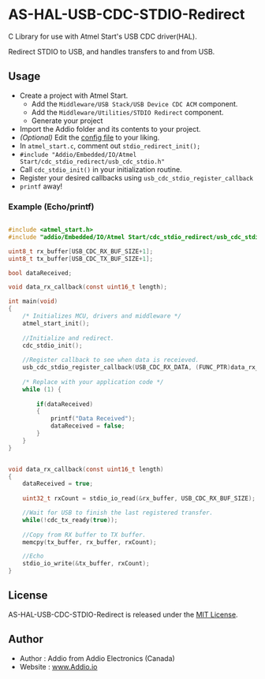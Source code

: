 # AS-HAL-USB-CDC-STDIO-Redirect
C Library for use with Atmel Start's USB CDC driver(HAL). 

Redirect STDIO to USB, and handles transfers to and from USB.



## Usage

- Create a project with Atmel Start.
  - Add the `Middleware/USB Stack/USB Device CDC ACM` component.
  - Add the `Middleware/Utilities/STDIO Redirect` component.
  - Generate your project
- Import the Addio folder and its contents to your project.
- _(Optional)_ Edit the [config file](https://github.com/AddioElectronics/AS-HAL-USB-CDC-STDIO-Redirect/blob/master/Addio/Embedded/IO/Atmel%20Start/cdc_stdio_redirect/usb_cdc_stdio_config.h) to your liking.
- In `atmel_start.c`, comment out `stdio_redirect_init();`
- `#include "Addio/Embedded/IO/Atmel Start/cdc_stdio_redirect/usb_cdc_stdio.h"`
- Call `cdc_stdio_init()` in your initialization routine.
- Register your desired callbacks using `usb_cdc_stdio_register_callback`
- `printf` away!

### Example (Echo/printf)

``` C

#include <atmel_start.h>
#include "addio/Embedded/IO/Atmel Start/cdc_stdio_redirect/usb_cdc_stdio.h"

uint8_t rx_buffer[USB_CDC_RX_BUF_SIZE+1];
uint8_t tx_buffer[USB_CDC_TX_BUF_SIZE+1];

bool dataReceived;

void data_rx_callback(const uint16_t length);

int main(void)
{
	/* Initializes MCU, drivers and middleware */
	atmel_start_init();
	
	//Initialize and redirect.
	cdc_stdio_init();
	
	//Register callback to see when data is receieved.
	usb_cdc_stdio_register_callback(USB_CDC_RX_DATA, (FUNC_PTR)data_rx_callback);	
	
	/* Replace with your application code */
	while (1) {
		
		if(dataReceived)
		{
			printf("Data Received");
			dataReceived = false;
		}
	}
}


void data_rx_callback(const uint16_t length)
{
	dataReceived = true;
	
	uint32_t rxCount = stdio_io_read(&rx_buffer, USB_CDC_RX_BUF_SIZE);

	//Wait for USB to finish the last registered transfer.
	while(!cdc_tx_ready(true));
	
	//Copy from RX buffer to TX buffer.
	memcpy(tx_buffer, rx_buffer, rxCount);

	//Echo
	stdio_io_write(&tx_buffer, rxCount);
}

```

## License

AS-HAL-USB-CDC-STDIO-Redirect is released under the [MIT License](http://www.opensource.org/licenses/MIT).

## Author

- Author : Addio from Addio Electronics (Canada)
- Website : www.Addio.io
